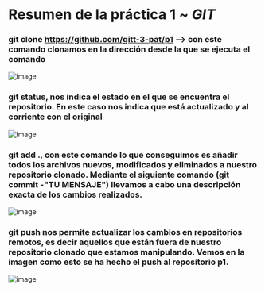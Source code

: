 # Resumen de la práctica 1 ~ *GIT*
### git clone https://github.com/gitt-3-pat/p1 --> con este comando clonamos en la dirección desde la que se ejecuta el comando
![image](https://github.com/joseguardo/p1/assets/122973291/a83b757c-dc6a-4618-a9f8-3708de2ae152)

### git status, nos indica el estado en el que se encuentra el repositorio. En este caso nos indica que está actualizado y al corriente con el original
![image](https://github.com/joseguardo/p1/assets/122973291/019e13eb-f540-4573-a3f2-c187038c0e5f)

### git add ., con este comando lo que conseguimos es añadir todos los archivos nuevos, modificados y eliminados a nuestro repositorio clonado. Mediante el siguiente comando (git commit -"TU MENSAJE") llevamos a cabo una descripción exacta de los cambios realizados.
![image](https://github.com/joseguardo/p1/assets/122973291/b6e736e3-204b-4039-8259-19d3b044ea51)

### git push nos permite actualizar los cambios en repositorios remotos, es decir aquellos que están fuera de nuestro repositorio clonado que  estamos manipulando. Vemos en la imagen como esto se ha hecho el push al repositorio p1.  
![image](https://github.com/joseguardo/p1/assets/122973291/7ca1f417-8a77-4030-913f-6136f7e71a09)







